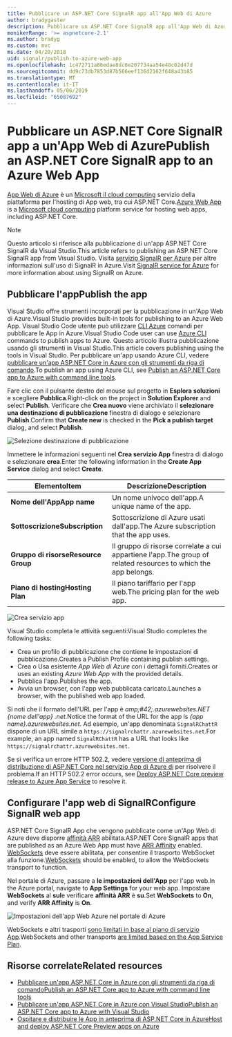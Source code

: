 ```yaml
---
title: Pubblicare un ASP.NET Core SignalR app all'App Web di Azure
author: bradygaster
description: Pubblicare un ASP.NET Core SignalR app all'App Web di Azure
monikerRange: '>= aspnetcore-2.1'
ms.author: bradyg
ms.custom: mvc
ms.date: 04/20/2018
uid: signalr/publish-to-azure-web-app
ms.openlocfilehash: 1c472711a86edae8dc6e207734aa54e48c02d47d
ms.sourcegitcommit: dd9c73db7853d87b566eef136d2162f648a43b85
ms.translationtype: MT
ms.contentlocale: it-IT
ms.lasthandoff: 05/06/2019
ms.locfileid: "65087692"
---
```

# <a name="publish-an-aspnet-core-signalr-app-to-an-azure-web-app"></a><span data-ttu-id="d937a-103">Pubblicare un ASP.NET Core SignalR app a un'App Web di Azure</span><span class="sxs-lookup"><span data-stu-id="d937a-103">Publish an ASP.NET Core SignalR app to an Azure Web App</span></span>

<span data-ttu-id="d937a-104">[App Web di Azure](/azure/app-service/app-service-web-overview) è un [Microsoft il cloud computing](https://azure.microsoft.com/) servizio della piattaforma per l'hosting di App web, tra cui ASP.NET Core.</span><span class="sxs-lookup"><span data-stu-id="d937a-104">[Azure Web App](/azure/app-service/app-service-web-overview) is a [Microsoft cloud computing](https://azure.microsoft.com/) platform service for hosting web apps, including ASP.NET Core.</span></span>

> [!NOTE]
> <span data-ttu-id="d937a-105">Questo articolo si riferisce alla pubblicazione di un'app ASP.NET Core SignalR da Visual Studio.</span><span class="sxs-lookup"><span data-stu-id="d937a-105">This article refers to publishing an ASP.NET Core SignalR app from Visual Studio.</span></span> <span data-ttu-id="d937a-106">Visita [servizio SignalR per Azure](https://azure.microsoft.com/services/signalr-service) per altre informazioni sull'uso di SignalR in Azure.</span><span class="sxs-lookup"><span data-stu-id="d937a-106">Visit [SignalR service for Azure](https://azure.microsoft.com/services/signalr-service) for more information about using SignalR on Azure.</span></span>

## <a name="publish-the-app"></a><span data-ttu-id="d937a-107">Pubblicare l'app</span><span class="sxs-lookup"><span data-stu-id="d937a-107">Publish the app</span></span>

<span data-ttu-id="d937a-108">Visual Studio offre strumenti incorporati per la pubblicazione in un'App Web di Azure.</span><span class="sxs-lookup"><span data-stu-id="d937a-108">Visual Studio provides built-in tools for publishing to an Azure Web App.</span></span> <span data-ttu-id="d937a-109">Visual Studio Code utente può utilizzare [CLI Azure](/cli/azure) comandi per pubblicare le App in Azure.</span><span class="sxs-lookup"><span data-stu-id="d937a-109">Visual Studio Code user can use [Azure CLI](/cli/azure) commands to publish apps to Azure.</span></span> <span data-ttu-id="d937a-110">Questo articolo illustra pubblicazione usando gli strumenti in Visual Studio.</span><span class="sxs-lookup"><span data-stu-id="d937a-110">This article covers publishing using the tools in Visual Studio.</span></span> <span data-ttu-id="d937a-111">Per pubblicare un'app usando Azure CLI, vedere [pubblicare un'app ASP.NET Core in Azure con gli strumenti da riga di comando](/azure/app-service/app-service-web-get-started-dotnet).</span><span class="sxs-lookup"><span data-stu-id="d937a-111">To publish an app using Azure CLI, see [Publish an ASP.NET Core app to Azure with command line tools](/azure/app-service/app-service-web-get-started-dotnet).</span></span>

<span data-ttu-id="d937a-112">Fare clic con il pulsante destro del mouse sul progetto in **Esplora soluzioni** e scegliere **Pubblica**.</span><span class="sxs-lookup"><span data-stu-id="d937a-112">Right-click on the project in **Solution Explorer** and select **Publish**.</span></span> <span data-ttu-id="d937a-113">Verificare che **Crea nuovo** viene archiviato il **selezionare una destinazione di pubblicazione** finestra di dialogo e selezionare **Publish**.</span><span class="sxs-lookup"><span data-stu-id="d937a-113">Confirm that **Create new** is checked in the **Pick a publish target** dialog, and select **Publish**.</span></span>

![Selezione destinazione di pubblicazione](publish-to-azure-web-app/_static/pick-publish-target-dialog.png)

<span data-ttu-id="d937a-115">Immettere le informazioni seguenti nel **Crea servizio App** finestra di dialogo e selezionare **crea**.</span><span class="sxs-lookup"><span data-stu-id="d937a-115">Enter the following information in the **Create App Service** dialog and select **Create**.</span></span>

| <span data-ttu-id="d937a-116">Elemento</span><span class="sxs-lookup"><span data-stu-id="d937a-116">Item</span></span> | <span data-ttu-id="d937a-117">Descrizione</span><span class="sxs-lookup"><span data-stu-id="d937a-117">Description</span></span> |
| ---- | ----------- |
| <span data-ttu-id="d937a-118">**Nome dell'App**</span><span class="sxs-lookup"><span data-stu-id="d937a-118">**App name**</span></span> | <span data-ttu-id="d937a-119">Un nome univoco dell'app.</span><span class="sxs-lookup"><span data-stu-id="d937a-119">A unique name of the app.</span></span> |
| <span data-ttu-id="d937a-120">**Sottoscrizione**</span><span class="sxs-lookup"><span data-stu-id="d937a-120">**Subscription**</span></span> | <span data-ttu-id="d937a-121">Sottoscrizione di Azure usati dall'app.</span><span class="sxs-lookup"><span data-stu-id="d937a-121">The Azure subscription that the app uses.</span></span> |
| <span data-ttu-id="d937a-122">**Gruppo di risorse**</span><span class="sxs-lookup"><span data-stu-id="d937a-122">**Resource Group**</span></span> | <span data-ttu-id="d937a-123">Il gruppo di risorse correlate a cui appartiene l'app.</span><span class="sxs-lookup"><span data-stu-id="d937a-123">The group of related resources to which the app belongs.</span></span>  |
| <span data-ttu-id="d937a-124">**Piano di hosting**</span><span class="sxs-lookup"><span data-stu-id="d937a-124">**Hosting Plan**</span></span> | <span data-ttu-id="d937a-125">Il piano tariffario per l'app web.</span><span class="sxs-lookup"><span data-stu-id="d937a-125">The pricing plan for the web app.</span></span> |

![Crea servizio app](publish-to-azure-web-app/_static/create-app-service-dialog.png)

<span data-ttu-id="d937a-127">Visual Studio completa le attività seguenti:</span><span class="sxs-lookup"><span data-stu-id="d937a-127">Visual Studio completes the following tasks:</span></span>

* <span data-ttu-id="d937a-128">Crea un profilo di pubblicazione che contiene le impostazioni di pubblicazione.</span><span class="sxs-lookup"><span data-stu-id="d937a-128">Creates a Publish Profile containing publish settings.</span></span>
* <span data-ttu-id="d937a-129">Crea o Usa esistente *App Web di Azure* con i dettagli forniti.</span><span class="sxs-lookup"><span data-stu-id="d937a-129">Creates or uses an existing *Azure Web App* with the provided details.</span></span>
* <span data-ttu-id="d937a-130">Pubblica l'app.</span><span class="sxs-lookup"><span data-stu-id="d937a-130">Publishes the app.</span></span>
* <span data-ttu-id="d937a-131">Avvia un browser, con l'app web pubblicata caricato.</span><span class="sxs-lookup"><span data-stu-id="d937a-131">Launches a browser, with the published web app loaded.</span></span>

<span data-ttu-id="d937a-132">Si noti che il formato dell'URL per l'app è *amp;#42;.azurewebsites.NET {nome dell'app} .net*.</span><span class="sxs-lookup"><span data-stu-id="d937a-132">Notice the format of the URL for the app is *{app name}.azurewebsites.net*.</span></span> <span data-ttu-id="d937a-133">Ad esempio, un'app denominata `SignalRChattR` dispone di un URL simile a `https://signalrchattr.azurewebsites.net`.</span><span class="sxs-lookup"><span data-stu-id="d937a-133">For example, an app named `SignalRChattR` has a URL that looks like `https://signalrchattr.azurewebsites.net`.</span></span>

<span data-ttu-id="d937a-134">Se si verifica un errore HTTP 502.2, vedere [versione di anteprima di distribuzione di ASP.NET Core nel servizio App di Azure di](xref:host-and-deploy/azure-apps/index) per risolvere il problema.</span><span class="sxs-lookup"><span data-stu-id="d937a-134">If an HTTP 502.2 error occurs, see [Deploy ASP.NET Core preview release to Azure App Service](xref:host-and-deploy/azure-apps/index) to resolve it.</span></span>

## <a name="configure-signalr-web-app"></a><span data-ttu-id="d937a-135">Configurare l'app web di SignalR</span><span class="sxs-lookup"><span data-stu-id="d937a-135">Configure SignalR web app</span></span>

<span data-ttu-id="d937a-136">ASP.NET Core SignalR App che vengono pubblicate come un'App Web di Azure deve disporre [affinità ARR](https://en.wikipedia.org/wiki/Application_Request_Routing) abilitata.</span><span class="sxs-lookup"><span data-stu-id="d937a-136">ASP.NET Core SignalR apps that are published as an Azure Web App must have [ARR Affinity](https://en.wikipedia.org/wiki/Application_Request_Routing) enabled.</span></span> <span data-ttu-id="d937a-137">[WebSockets](xref:fundamentals/websockets) deve essere abilitata, per consentire il trasporto WebSocket alla funzione.</span><span class="sxs-lookup"><span data-stu-id="d937a-137">[WebSockets](xref:fundamentals/websockets) should be enabled, to allow the WebSockets transport to function.</span></span>

<span data-ttu-id="d937a-138">Nel portale di Azure, passare a **le impostazioni dell'App** per l'app web.</span><span class="sxs-lookup"><span data-stu-id="d937a-138">In the Azure portal, navigate to **App Settings** for your web app.</span></span> <span data-ttu-id="d937a-139">Impostare **WebSockets** al **sul**e verificare **affinità ARR** è **su**.</span><span class="sxs-lookup"><span data-stu-id="d937a-139">Set **WebSockets** to **On**, and verify **ARR Affinity** is **On**.</span></span>

![Impostazioni dell'app Web Azure nel portale di Azure](publish-to-azure-web-app/_static/azure-web-app-settings.png)

 <span data-ttu-id="d937a-141">WebSockets e altri trasporti [sono limitati in base al piano di servizio App](/azure/azure-subscription-service-limits#app-service-limits).</span><span class="sxs-lookup"><span data-stu-id="d937a-141">WebSockets and other transports [are limited based on the App Service Plan](/azure/azure-subscription-service-limits#app-service-limits).</span></span>

## <a name="related-resources"></a><span data-ttu-id="d937a-142">Risorse correlate</span><span class="sxs-lookup"><span data-stu-id="d937a-142">Related resources</span></span>

* [<span data-ttu-id="d937a-143">Pubblicare un'app ASP.NET Core in Azure con gli strumenti da riga di comando</span><span class="sxs-lookup"><span data-stu-id="d937a-143">Publish an ASP.NET Core app to Azure with command line tools</span></span>](/azure/app-service/app-service-web-get-started-dotnet)
* [<span data-ttu-id="d937a-144">Pubblicare un'app ASP.NET Core in Azure con Visual Studio</span><span class="sxs-lookup"><span data-stu-id="d937a-144">Publish an ASP.NET Core app to Azure with Visual Studio</span></span>](xref:tutorials/publish-to-azure-webapp-using-vs)
* [<span data-ttu-id="d937a-145">Ospitare e distribuire le App in anteprima di ASP.NET Core in Azure</span><span class="sxs-lookup"><span data-stu-id="d937a-145">Host and deploy ASP.NET Core Preview apps on Azure</span></span>](xref:host-and-deploy/azure-apps/index#deploy-aspnet-core-preview-release-to-azure-app-service)
